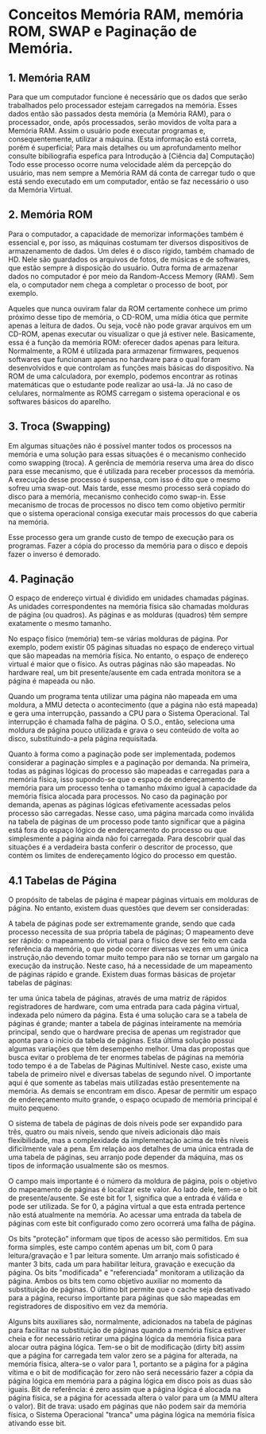 # Conceitos Memória RAM, memória ROM, SWAP e Paginação de Memória.

## 1. Memória RAM

Para que um computador funcione é necessário que os dados que serão trabalhados pelo processador estejam carregados na memória. Esses dados então são passados desta memória (a Memória RAM), para o processador, onde, após processados, serão movidos de volta para a Memória RAM. Assim o usuário pode executar programas e, consequentemente, utilizar a máquina. (Esta informação está correta, porém é superficial; Para mais detalhes ou um aprofundamento melhor consulte bibiliografia espefíca para Introdução à [Ciência da] Computação) Todo esse processo ocorre numa velocidade além da percepção do usuário, mas nem sempre a Memória RAM dá conta de carregar tudo o que está sendo executado em um computador, então se faz necessário o uso da Memória Virtual.

## 2. Memória ROM

Para o computador, a capacidade de memorizar informações também é essencial e, por isso, as máquinas costumam ter diversos dispositivos de armazenamento de dados. Um deles é o disco rígido, também chamado de HD. Nele são guardados os arquivos de fotos, de músicas e de softwares, que estão sempre à disposição do usuário.
Outra forma de armazenar dados no computador é por meio da Random-Access Memory (RAM). Sem ela, o computador nem chega a completar o processo de boot, por exemplo.

Aqueles que nunca ouviram falar da ROM certamente conhece um primo próximo desse tipo de memória, o CD-ROM, uma mídia ótica que permite apenas a leitura de dados. Ou seja, você não pode gravar arquivos em um CD-ROM, apenas executar ou visualizar o que já estiver nele.
Basicamente, essa é a função da memória ROM: oferecer dados apenas para leitura. Normalmente, a ROM é utilizada para armazenar firmwares, pequenos softwares que funcionam apenas no hardware para o qual foram desenvolvidos e que controlam as funções mais básicas do dispositivo.
Na ROM de uma calculadora, por exemplo, podemos encontrar as rotinas matemáticas que o estudante pode realizar ao usá-la. Já no caso de celulares, normalmente as ROMS carregam o sistema operacional e os softwares básicos do aparelho.

## 3. Troca (Swapping)

Em algumas situações não é possível manter todos os processos na memória e uma solução para essas situações é o mecanismo conhecido como swapping (troca). A gerência de memória reserva uma área do disco para esse mecanismo, que é utilizada para receber processos da memória. A execução desse processo é suspensa, com isso é dito que o mesmo sofreu uma swap-out. Mais tarde, esse mesmo processo será copiado do disco para a memória, mecanismo conhecido como swap-in. Esse mecanismo de trocas de processos no disco tem como objetivo permitir que o sistema operacional consiga executar mais processos do que caberia na memória.

Esse processo gera um grande custo de tempo de execução para os programas. Fazer a cópia do processo da memória para o disco e depois fazer o inverso é demorado.

## 4. Paginação

O espaço de endereço virtual é dividido em unidades chamadas páginas. As unidades correspondentes na memória física são chamadas molduras de página (ou quadros). As páginas e as molduras (quadros) têm sempre exatamente o mesmo tamanho.

No espaço físico (memória) tem-se várias molduras de página. Por exemplo, podem existir 05 páginas situadas no espaço de endereço virtual que são mapeadas na memória física. No entanto, o espaço de endereço virtual é maior que o físico. As outras páginas não são mapeadas. No hardware real, um bit presente/ausente em cada entrada monitora se a página é mapeada ou não.

Quando um programa tenta utilizar uma página não mapeada em uma moldura, a MMU detecta o acontecimento (que a página não está mapeada) e gera uma interrupção, passando a CPU para o Sistema Operacional. Tal interrupção é chamada falha de página. O S.O., então, seleciona uma moldura de página pouco utilizada e grava o seu conteúdo de volta ao disco, substituindo-a pela página requisitada.

Quanto à forma como a paginação pode ser implementada, podemos considerar a paginação simples e a paginação por demanda. Na primeira, todas as páginas lógicas do processo são mapeadas e carregadas para a memória física, isso supondo-se que o espaço de endereçamento de memória para um processo tenha o tamanho máximo igual à capacidade da memória física alocada para processos. No caso da paginação por demanda, apenas as páginas lógicas efetivamente acessadas pelos processo são carregadas. Nesse caso, uma página marcada como inválida na tabela de páginas de um processo pode tanto significar que a página está fora do espaço lógico de endereçamento do processo ou que simplesmente a página ainda não foi carregada. Para descobrir qual das situações é a verdadeira basta conferir o descritor de processo, que contém os limites de endereçamento lógico do processo em questão.

## 4.1 Tabelas de Página

O propósito de tabelas de página é mapear páginas virtuais em molduras de página. No entanto, existem duas questões que devem ser consideradas:

A tabela de páginas pode ser extremamente grande, sendo que cada processo necessita de sua própria tabela de páginas;
O mapeamento deve ser rápido: o mapeamento do virtual para o físico deve ser feito em cada referência da memória, o que pode ocorrer diversas vezes em uma única instrução,não devendo tomar muito tempo para não se tornar um gargalo na execução da instrução.
Neste caso, há a necessidade de um mapeamento de páginas rápido e grande. Existem duas formas básicas de projetar tabelas de páginas:

ter uma única tabela de páginas, através de uma matriz de rápidos registradores de hardware, com uma entrada para cada página virtual, indexada pelo número da página. Esta é uma solução cara se a tabela de páginas é grande;
manter a tabela de páginas inteiramente na memória principal, sendo que o hardware precisa de apenas um registrador que aponta para o início da tabela de páginas.
Esta última solução possui algumas variações que têm desempenho melhor. Uma das propostas que busca evitar o problema de ter enormes tabelas de páginas na memória todo tempo é a de Tabelas de Páginas Multinível. Neste caso, existe uma tabela de primeiro nível e diversas tabelas de segundo nível. O importante aqui é que somente as tabelas mais utilizadas estão presentemente na memória. As demais se encontram em disco. Apesar de permitir um espaço de endereçamento muito grande, o espaço ocupado de memória principal é muito pequeno.

O sistema de tabela de páginas de dois níveis pode ser expandido para três, quatro ou mais níveis, sendo que níveis adicionais dão mais flexibilidade, mas a complexidade da implementação acima de três níveis dificilmente vale a pena. Em relação aos detalhes de uma única entrada de uma tabela de páginas, seu arranjo pode depender da máquina, mas os tipos de informação usualmente são os mesmos.

O campo mais importante é o número da moldura de página, pois o objetivo do mapeamento de páginas é localizar este valor. Ao lado dele, tem-se o bit de presente/ausente. Se este bit for 1, significa que a entrada é válida e pode ser utilizada. Se for 0, a página virtual a que esta entrada pertence não está atualmente na memória. Ao acessar uma entrada da tabela de páginas com este bit configurado como zero ocorrerá uma falha de página.

Os bits "proteção" informam que tipos de acesso são permitidos. Em sua forma simples, este campo contém apenas um bit, com 0 para leitura/gravação e 1 par leitura somente. Um arranjo mais sofisticado é manter 3 bits, cada um para habilitar leitura, gravação e execução da página. Os bits "modificada" e "referenciada" monitoram a utilização da página. Ambos os bits tem como objetivo auxiliar no momento da substituição de páginas. O último bit permite que o cache seja desativado para a página, recurso importante para páginas que são mapeadas em registradores de dispositivo em vez da memória.

Alguns bits auxiliares são, normalmente, adicionados na tabela de páginas para facilitar na substituição de páginas quando a memória física estiver cheia e for necessário retirar uma página lógica da memória física para alocar outra página lógica. Tem-se o bit de modificação (dirty bit) assim que a página for carregada tem valor zero se a página for alterada, na memória física, altera-se o valor para 1, portanto se a página for a página vítima e o bit de modificação for zero não será necessário fazer a cópia da página lógica em memória para a página lógica em disco pois as duas são iguais. Bit de referência: é zero assim que a página lógica é alocada na página física, se a página for acessada altera o valor para um (a MMU altera o valor). Bit de trava: usado em páginas que não podem sair da memória física, o Sistema Operacional "tranca" uma página lógica na memória física ativando esse bit.
